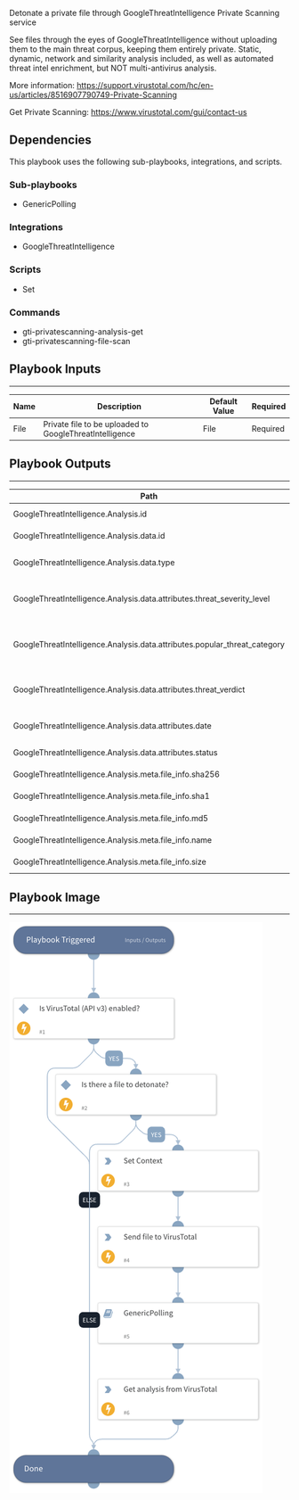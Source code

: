 Detonate a private file through GoogleThreatIntelligence Private Scanning service

See files through the eyes of GoogleThreatIntelligence without uploading them to the main threat corpus, keeping them entirely private. Static, dynamic, network and similarity analysis included, as well as automated threat intel enrichment, but NOT multi-antivirus analysis.

More information: https://support.virustotal.com/hc/en-us/articles/8516907790749-Private-Scanning

Get Private Scanning: https://www.virustotal.com/gui/contact-us

## Dependencies
This playbook uses the following sub-playbooks, integrations, and scripts.

### Sub-playbooks
* GenericPolling

### Integrations
* GoogleThreatIntelligence

### Scripts
* Set

### Commands
* gti-privatescanning-analysis-get
* gti-privatescanning-file-scan

## Playbook Inputs
---

| **Name** | **Description** | **Default Value** | **Required** |
| --- | --- | --- | --- |
| File | Private file to be uploaded to GoogleThreatIntelligence | File | Required |

## Playbook Outputs
---

| **Path** | **Description** | **Type** |
| --- | --- | --- |
| GoogleThreatIntelligence.Analysis.id | The analysis ID. | string |
| GoogleThreatIntelligence.Analysis.data.id | ID of the analysis. | string |
| GoogleThreatIntelligence.Analysis.data.type | Type of object (analysis). | string |
| GoogleThreatIntelligence.Analysis.data.attributes.threat_severity_level | Threat severity level of the private file. | string |
| GoogleThreatIntelligence.Analysis.data.attributes.popular_threat_category | Popular threat category of the private file. | string |
| GoogleThreatIntelligence.Analysis.data.attributes.threat_verdict | Threat verdict of the private file. | string |
| GoogleThreatIntelligence.Analysis.data.attributes.date | Date of the analysis in epoch | number |
| GoogleThreatIntelligence.Analysis.data.attributes.status | Status of the analysis | string |
| GoogleThreatIntelligence.Analysis.meta.file_info.sha256 | SHA-256 of the file | string |
| GoogleThreatIntelligence.Analysis.meta.file_info.sha1 | SHA-1 of the file | string |
| GoogleThreatIntelligence.Analysis.meta.file_info.md5 | MD5 of the file | string |
| GoogleThreatIntelligence.Analysis.meta.file_info.name | name of the file | string |
| GoogleThreatIntelligence.Analysis.meta.file_info.size | Size of the file in bytes | number |

## Playbook Image
---
![Detonate Private File - GoogleThreatIntelligence Private Scanning](../doc_files/Detonate_Private_File_-_GoogleThreatIntelligence.png)
